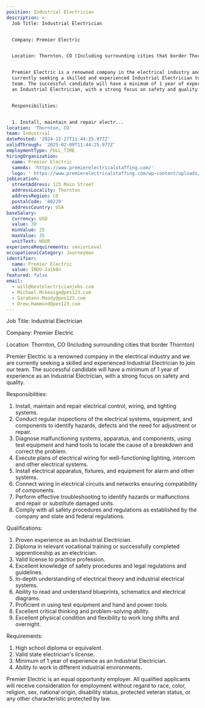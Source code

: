 ```yaml
---
position: Industrial Electrician
description: >-
  Job Title: Industrial Electrician


  Company: Premier Electric


  Location: Thornton, CO (Including surrounding cities that border Thornton)


  Premier Electric is a renowned company in the electrical industry and we are
  currently seeking a skilled and experienced Industrial Electrician to join our
  team. The successful candidate will have a minimum of 1 year of experience as
  an Industrial Electrician, with a strong focus on safety and quality.


  Responsibilities:


  1. Install, maintain and repair electr...
location: 'Thornton, CO'
team: Industrial
datePosted: '2024-12-27T11:44:25.977Z'
validThrough: '2025-02-09T11:44:25.977Z'
employmentType: FULL_TIME
hiringOrganization:
  name: Premier Electric
  sameAs: 'https://www.premierelectricalstaffing.com/'
  logo: ' https://www.premierelectricalstaffing.com/wp-content/uploads/2020/05/Premier-Electrical-Staffing-logo.png'
jobLocation:
  streetAddress: 123 Main Street
  addressLocality: Thornton
  addressRegion: CO
  postalCode: '80229'
  addressCountry: USA
baseSalary:
  currency: USD
  value: 30
  minValue: 25
  maxValue: 35
  unitText: HOUR
experienceRequirements: seniorLevel
occupationalCategory: Journeyman
identifier:
  name: Premier Electric
  value: INDU-2a1k0n
featured: false
email:
  - will@bestelectricianjobs.com
  - Michael.Mckeaige@pes123.com
  - Sarahann.Moody@pes123.com
  - Drew.Hammond@pes123.com
---
```




Job Title: Industrial Electrician

Company: Premier Electric

Location: Thornton, CO (Including surrounding cities that border Thornton)

Premier Electric is a renowned company in the electrical industry and we are currently seeking a skilled and experienced Industrial Electrician to join our team. The successful candidate will have a minimum of 1 year of experience as an Industrial Electrician, with a strong focus on safety and quality.

Responsibilities:

1. Install, maintain and repair electrical control, wiring, and lighting systems.
2. Conduct regular inspections of the electrical systems, equipment, and components to identify hazards, defects and the need for adjustment or repair.
3. Diagnose malfunctioning systems, apparatus, and components, using test equipment and hand tools to locate the cause of a breakdown and correct the problem.
4. Execute plans of electrical wiring for well-functioning lighting, intercom and other electrical systems.
5. Install electrical apparatus, fixtures, and equipment for alarm and other systems.
6. Connect wiring in electrical circuits and networks ensuring compatibility of components.
7. Perform effective troubleshooting to identify hazards or malfunctions and repair or substitute damaged units.
8. Comply with all safety procedures and regulations as established by the company and state and federal regulations.

Qualifications:

1. Proven experience as an Industrial Electrician.
2. Diploma in relevant vocational training or successfully completed apprenticeship as an electrician.
3. Valid license to practice profession.
4. Excellent knowledge of safety procedures and legal regulations and guidelines.
5. In-depth understanding of electrical theory and industrial electrical systems.
6. Ability to read and understand blueprints, schematics and electrical diagrams.
7. Proficient in using test equipment and hand and power tools.
8. Excellent critical thinking and problem-solving ability.
9. Excellent physical condition and flexibility to work long shifts and overnight.

Requirements:

1. High school diploma or equivalent.
2. Valid state electrician's license.
3. Minimum of 1 year of experience as an Industrial Electrician.
4. Ability to work in different industrial environments.

Premier Electric is an equal opportunity employer. All qualified applicants will receive consideration for employment without regard to race, color, religion, sex, national origin, disability status, protected veteran status, or any other characteristic protected by law.
